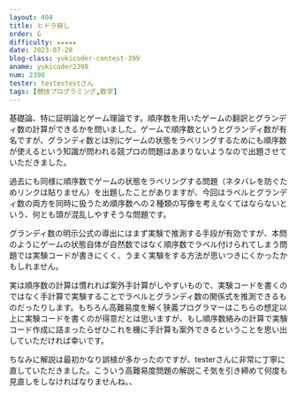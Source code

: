 ```yaml
---
layout: 404
title: ヒドラ崩し
order: G
difficulty: ★★★★★
date: 2023-07-28
blog-class: yukicoder-contest-399
aname: yukicoder2398
num: 2398
tester: testestestさん
tags: [競技プログラミング,数学]
---
```


<p>
基礎論、特に証明論とゲーム理論です。順序数を用いたゲームの翻訳とグランディ数の計算ができるかを問いました。ゲームで順序数というとグランディ数が有名ですが、グランディ数とは別にゲームの状態をラベリングするためにも順序数が使えるという知識が問われる競プロの問題はあまりないようなので出題させていただきました。
</p>
<p>
過去にも同様に順序数でゲームの状態をラベリングする問題（ネタバレを防ぐためリンクは貼りません）を出題したことがありますが、今回はラベルとグランディ数の両方を同時に扱うため順序数への２種類の写像を考えなくてはならないという、何とも頭が混乱しやすそうな問題です。
</p>
<p>
グランディ数の明示公式の導出にはまず実験で推測する手段が有効ですが、本問のようにゲームの状態自体が自然数ではなく順序数でラベル付けられてしまう問題では実験コードが書きにくく、うまく実験をする方法が思いつきにくかったかもしれません。
</p>
<p>
実は順序数の計算は慣れれば案外手計算がしやすいもので、実験コードを書くのではなく手計算で実験することでラベルとグランディ数の関係式を推測できるものだったりします。もちろん高難易度を解く狭義プログラマーはこちらの想定以上に実験コードを書くのが得意だとは思いますが、もし順序数絡みの計算で実験コード作成に詰まったらぜひこれを機に手計算も案外できるということを思い出していただければ幸いです。
</p>
<p>
ちなみに解説は最初かなり誤植が多かったのですが、testerさんに非常に丁寧に直していただきました。こういう高難易度問題の解説こそ気を引き締めて何度も見直しをしなければなりませんね。、
</p>
